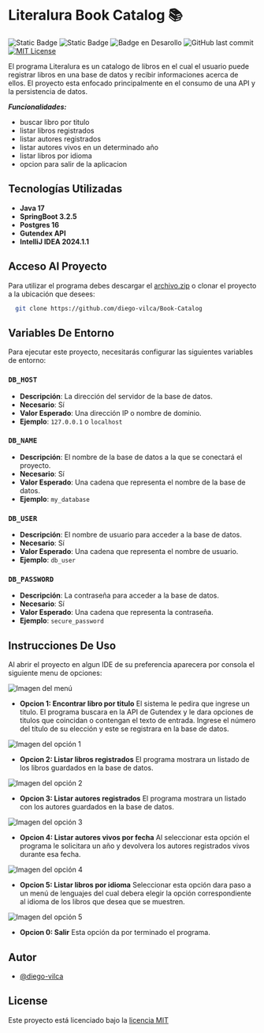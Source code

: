 

# Literalura Book Catalog 📚




![Static Badge](https://img.shields.io/badge/java-17-green)
![Static Badge](https://img.shields.io/badge/springboot-v3.2.5-green)
![Badge en Desarollo](https://img.shields.io/badge/status-EN%20DESARROLLO-blue)
![GitHub last commit](https://img.shields.io/github/last-commit/diego-vilca/Book-Catalog)
[![MIT License](https://img.shields.io/badge/license-MIT-blue.svg)](https://choosealicense.com/licenses/mit/)

El programa Literalura es un catalogo de libros en el cual el usuario puede registrar libros en una base de datos y recibir informaciones acerca de ellos.
El proyecto esta enfocado principalmente en el consumo de una API y la persistencia de datos.

***Funcionalidades:***
- buscar libro por titulo
- listar libros registrados
- listar autores registrados
- listar autores vivos en un determinado año
- listar libros por idioma
- opcion para salir de la aplicacion

## Tecnologías Utilizadas
- **Java 17**
- **SpringBoot 3.2.5**
- **Postgres 16**
- **Gutendex API**
- **IntelliJ IDEA 2024.1.1**
## Acceso Al Proyecto
Para utilizar el programa debes descargar el [archivo.zip](https://github.com/diego-vilca/Book-Catalog/tree/main) o clonar el proyecto a la ubicación que desees:

```bash
  git clone https://github.com/diego-vilca/Book-Catalog
  ```
## Variables De Entorno

Para ejecutar este proyecto, necesitarás configurar las siguientes variables de entorno:

### `DB_HOST`

- **Descripción**: La dirección del servidor de la base de datos.
- **Necesario**: Sí
- **Valor Esperado**: Una dirección IP o nombre de dominio.
- **Ejemplo**: `127.0.0.1` o `localhost`

### `DB_NAME`

- **Descripción**: El nombre de la base de datos a la que se conectará el proyecto.
- **Necesario**: Sí
- **Valor Esperado**: Una cadena que representa el nombre de la base de datos.
- **Ejemplo**: `my_database`

### `DB_USER`

- **Descripción**: El nombre de usuario para acceder a la base de datos.
- **Necesario**: Sí
- **Valor Esperado**: Una cadena que representa el nombre de usuario.
- **Ejemplo**: `db_user`

### `DB_PASSWORD`

- **Descripción**: La contraseña para acceder a la base de datos.
- **Necesario**: Sí
- **Valor Esperado**: Una cadena que representa la contraseña.
- **Ejemplo**: `secure_password`

## Instrucciones De Uso
Al abrir el proyecto en algun IDE de su preferencia aparecera por consola el siguiente menu de opciones:

![Imagen del menú](https://github.com/user-attachments/assets/3368e46a-b689-4963-ab87-97b84f2256a4)

- **Opcion 1: Encontrar libro por titulo**
El sistema le pedira que ingrese un titulo. El programa buscara en la API de Gutendex y le dara opciones de titulos que coincidan o contengan el texto de entrada. Ingrese el número del título de su elección y este se registrara en la base de datos.

![Imagen del opción 1](https://github.com/user-attachments/assets/959f2b0e-4f19-435d-934b-e2969191f7d3)


- **Opcion 2: Listar libros registrados**
El programa mostrara un listado de los libros guardados en la base de datos.

![Imagen del opción 2](https://github.com/user-attachments/assets/459384a4-f730-4395-b6b0-e5aff88818cd)


- **Opcion 3: Listar autores registrados**
El programa mostrara un listado con los autores guardados en la base de datos.

![Imagen del opción 3](https://github.com/user-attachments/assets/ab36fcbe-30d4-4243-a863-7ab5341d59b2)


- **Opcion 4: Listar autores vivos por fecha**
Al seleccionar esta opción el programa le solicitara un año y devolvera los autores registrados vivos durante esa fecha.

![Imagen del opción 4](https://github.com/user-attachments/assets/6a4660cb-a46f-40da-8e62-c771b66b94d5)


- **Opcion 5: Listar libros por idioma**
Seleccionar esta opción dara paso a un menú de lenguajes del cual debera elegir la opción correspondiente al idioma de los libros que desea que se muestren.

![Imagen del opción 5](https://github.com/user-attachments/assets/1554127d-4223-4ad3-92b6-29e9efd7c717)


- **Opcion 0: Salir**
Esta opción da por terminado el programa.
## Autor

- [@diego-vilca](https://github.com/diego-vilca)
## License

Este proyecto está licenciado bajo la [licencia MIT](https://choosealicense.com/licenses/mit/)

